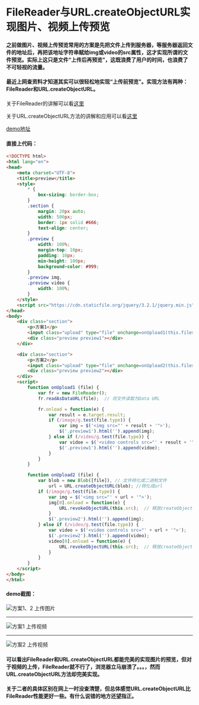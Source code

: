 # FileReader与URL.createObjectURL实现图片、视频上传预览

#### 之前做图片、视频上传预览常用的方案是先把文件上传到服务器，等服务器返回文件的地址后，再把该地址字符串赋给img或video的src属性，这才实现所谓的文件预览。实际上这只是文件“上传后再预览”，这既浪费了用户的时间，也浪费了不可轻视的流量。
#### 最近上网查资料才知道其实可以很轻松地实现“上传前预览”。实现方法有两种：FileReader和URL.createObjectURL。
关于FileReader的讲解可以看[这里](https://developer.mozilla.org/zh-CN/docs/Web/API/FileReader)

关于URL.createObjectURL方法的讲解和应用可以看[这里](https://developer.mozilla.org/en-US/docs/Using_files_from_web_applications#Example.3A_Using_object_URLs_to_display_images)

[demo地址](https://xiaotianxia.github.io/demos-2017/%E4%B8%8A%E4%BC%A0%E9%A2%84%E8%A7%88-%E4%B8%A4%E7%A7%8D%E6%96%B9%E6%A1%88/test.html)
#### 直接上代码：

```html
<!DOCTYPE html>
<html lang="en">
<head>
    <meta charset="UTF-8">
    <title>preview</title>
    <style>
        * {
            box-sizing: border-box;
        }
        .section {
            margin: 20px auto;
            width: 500px;
            border: 1px solid #666;
            text-align: center;
        }
        .preview {
            width: 100%;
            margin-top: 10px;
            padding: 10px;
            min-height: 100px;
            background-color: #999;
        }
        .preview img,
        .preview video {
            width: 100%;
        }
    </style>
    <script src="https://cdn.staticfile.org/jquery/3.2.1/jquery.min.js" type="text/javascript"></script>
</head>
<body>
    <div class="section">
        <p>方案1</p>
        <input class="upload" type="file" onchange=onUpload1(this.files[0])>
        <div class="preview preview1"></div>
    </div>

    <div class="section">
        <p>方案2</p>
        <input class="upload" type="file" onchange=onUpload2(this.files[0])>
        <div class="preview preview2"></div>
    </div>
    <script>
        function onUpload1 (file) {
            var fr = new FileReader();
            fr.readAsDataURL(file);  // 将文件读取为Data URL

            fr.onload = function(e) {
                var result = e.target.result;
                if (/image/g.test(file.type)) {
                    var img = $('<img src="' + result + '">');
                    $('.preview1').html('').append(img);
                } else if (/video/g.test(file.type)) {
                    var vidoe = $('<video controls src="' + result + '">');
                    $('.preview1').html('').append(vidoe);
                }
            }
        }

        function onUpload2 (file) {
            var blob = new Blob([file]), // 文件转化成二进制文件
                url = URL.createObjectURL(blob); //转化成url
            if (/image/g.test(file.type)) {
                var img = $('<img src="' + url + '">');
                img[0].onload = function(e) {
                    URL.revokeObjectURL(this.src);  // 释放createObjectURL创建的对象
                }
                $('.preview2').html('').append(img);
            } else if (/video/g.test(file.type)) {
                var video = $('<video controls src="' + url + '">');
                $('.preview2').html('').append(video);
                video[0].onload = function(e) {
                    URL.revokeObjectURL(this.src);  // 释放createObjectURL创建的对象
                }
            }
        }
    </script>
</body>
</html>
```
#### demo截图：
![方案1、2 上传图片](https://user-gold-cdn.xitu.io/2017/10/31/859831cc976efa49662af63e457d5f15)
<hr>

![方案1 上传视频](https://user-gold-cdn.xitu.io/2017/10/31/ab8defb7ab25f4f8a31d52ce7df85369)
<hr>

![方案2 上传视频](https://user-gold-cdn.xitu.io/2017/10/31/1369cacb3d77541ec913ca7d6906041a)


#### 可以看出FileReader和URL.createObjectURL都能完美的实现图片的预览，但对于视频的上传，FileReader就不行了，浏览器立马崩溃了。。。，然而URL.createObjectURL方法却完美实现。
#### 关于二者的具体区别在网上一时没查清楚，但总体感觉URL.createObjectURL比FileReader性能更好一些。有什么说错的地方还望指正。

<comment-tool></comment-tool>